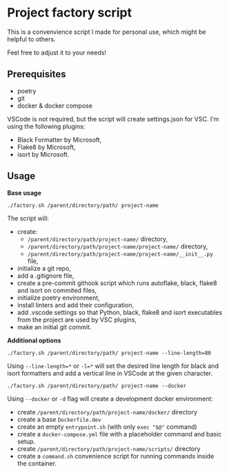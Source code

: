 # Project factory script

This is a convenvience script I made for personal use, which might be helpful to others. 

Feel free to adjust it to your needs!

## Prerequisites

- poetry
- git
- docker & docker compose

VSCode is not required, but the script will create settings.json for VSC. I'm using the following plugins:
- Black Formatter by Microsoft,
- Flake8 by Microsoft,
- isort by Microsoft.

## Usage

**Base usage**

```
./factory.sh /parent/directory/path/ project-name
```

The script will:
- create:
    - `/parent/directory/path/project-name/` directory,
    - `/parent/directory/path/project-name/project-name/` directory,
    - `/parent/directory/path/project-name/project-name/__init__.py` file,
- initialize a git repo,
- add a .gitignore file,
- create a pre-commit githook script which runs autoflake, black, flake8 and isort on commited files,
- initialize poetry environment,
- install linters and add their configuration,
- add .vscode settings so that Python, black, flake8 and isort executables from the project are used by VSC plugins,
- make an initial git commit.

**Additional options**

```
./factory.sh /parent/directory/path/ project-name --line-length=80
```

Using `--line-length=*` or `-l=*` will set the desired line length for black and isort formatters and add a vertical line
in VSCode at the given character.

```
./factory.sh /parent/directory/path/ project-name --docker
```

Using `--docker` or `-d` flag will create a development docker environment:
- create `/parent/directory/path/project-name/docker/` directory
- create a base `Dockerfile.dev`
- create an empty `entrypoint.sh` (with only `exec "$@"` command)
- create a `docker-compose.yml` file with a placeholder command and basic setup.
- create `/parent/directory/path/project-name/scripts/` directory
- create a `command.sh` convenience script for running commands inside the container.